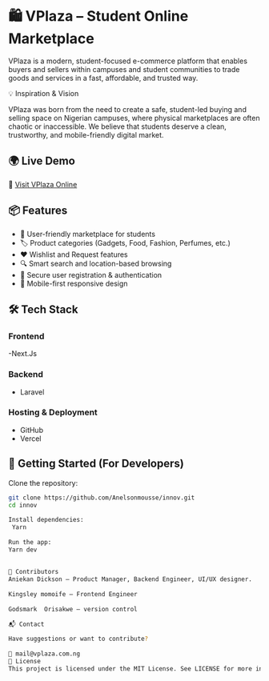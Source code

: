 # 🛍️ VPlaza – Student Online Marketplace
 
VPlaza is a modern, student-focused e-commerce platform that enables buyers and sellers within campuses and student communities to trade goods and services in a fast, affordable, and trusted way.
 
 
💡 Inspiration & Vision
 
VPlaza was born from the need to create a safe, student-led buying and selling space on Nigerian campuses, where physical marketplaces are often chaotic or inaccessible. We believe that students deserve a clean, trustworthy, and mobile-friendly digital market.
 
 
 
## 🌍 Live Demo
 
🔗 [Visit VPlaza Online](https://www.vplaza.com.ng)
 
 
 
## 📦 Features
 
- 🛒 User-friendly marketplace for students
- 🏷️ Product categories (Gadgets, Food, Fashion, Perfumes, etc.)
- ❤️ Wishlist and Request features
- 🔍 Smart search and location-based browsing
- 🔐 Secure user registration & authentication
- 📲 Mobile-first responsive design
 
 
## 🛠️ Tech Stack
 
### Frontend
-Next.Js
 
### Backend
-  Laravel
 
### Hosting & Deployment
- GitHub
- Vercel
 
 
 
## 🚀 Getting Started (For Developers)
 
Clone the repository:
 
```bash
git clone https://github.com/Anelsonmousse/innov.git
cd innov
 
Install dependencies:
 Yarn
 
Run the app:
Yarn dev
 
 
🤝 Contributors
Aniekan Dickson – Product Manager, Backend Engineer, UI/UX designer.
 
Kingsley momoife – Frontend Engineer
 
Godsmark  Orisakwe – version control
 
📬 Contact
 
Have suggestions or want to contribute?
 
📧 mail@vplaza.com.ng
📜 License
This project is licensed under the MIT License. See LICENSE for more info.
